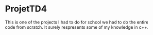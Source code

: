 # ProjetTD4
This is one of the projects I had to do for school
we had to do the entire code from scratch. It surely respresents some of my knowledge in c++.

